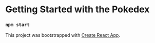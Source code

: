 # Getting Started with the Pokedex

### `npm start`

This project was bootstrapped with [Create React App](https://github.com/facebook/create-react-app).